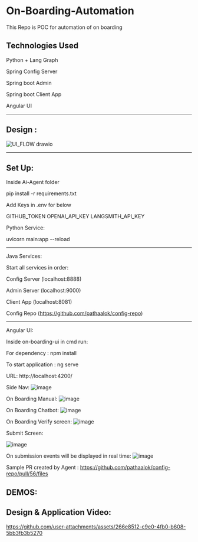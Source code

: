 # On-Boarding-Automation

This Repo is POC for automation of on boarding

Technologies Used
-----------------

Python + Lang Graph

Spring Config Server

Spring boot Admin

Spring boot Client App

Angular UI

---------------------------------------------------
Design :
-
![UI_FLOW drawio](https://github.com/user-attachments/assets/c0d77b42-5b6f-41f1-8464-de5d6c556052)


----------------------------------------------------

Set Up:
-

Inside Ai-Agent folder

pip install -r requirements.txt

Add Keys in .env for below

GITHUB_TOKEN
OPENAI_API_KEY
LANGSMITH_API_KEY

Python Service:

uvicorn main:app --reload

----------------------------------------------------
Java Services:

Start all services in order: 

Config Server (localhost:8888)

Admin Server (localhost:9000)

Client App (localhost:8081)

Config Repo (https://github.com/pathaalok/config-repo)

----------------------------------------------------
Angular UI:

Inside on-boarding-ui in cmd run:

For dependency : npm install

To start application : ng serve

URL: http://localhost:4200/

Side Nav: 
![image](https://github.com/user-attachments/assets/ff4692bb-4cf5-4d28-85e9-487562073e5a)

On Boarding Manual:
![image](https://github.com/user-attachments/assets/5a06b67d-cd43-4da0-b431-9fa6be94347e)

On Boarding Chatbot:
![image](https://github.com/user-attachments/assets/dec09afd-72f7-49fd-a964-e211d840832e)

On Boarding Verify screen:
![image](https://github.com/user-attachments/assets/a20cb1a7-17ad-4671-a768-ddf018879043)


Submit Screen:

![image](https://github.com/user-attachments/assets/a2e177d0-a25e-448c-b8a1-d854e96de796)


On submission events will be displayed in real time:
![image](https://github.com/user-attachments/assets/0d0c5068-a4b3-4f10-ab12-2457fa33ca4e)

Sample PR created by Agent : https://github.com/pathaalok/config-repo/pull/56/files

DEMOS:
-

Design & Application Video:
-


https://github.com/user-attachments/assets/266e8512-c9e0-4fb0-b608-5bb3fb3b5270





